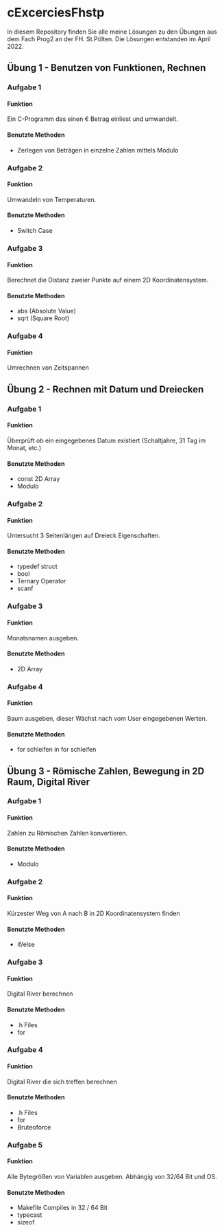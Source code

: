 # cExcerciesFhstp
In diesem Repository finden Sie alle meine Lösungen zu den Übungen aus dem Fach Prog2 an der FH. St.Pölten. Die Lösungen entstanden im April 2022.
## Übung 1 - Benutzen von Funktionen, Rechnen
### Aufgabe 1
#### Funktion
Ein C-Programm das einen € Betrag einliest und umwandelt.
#### Benutzte Methoden
* Zerlegen von Beträgen in einzelne Zahlen mittels Modulo
### Aufgabe 2
#### Funktion
Umwandeln von Temperaturen.
#### Benutzte Methoden
* Switch Case
### Aufgabe 3
#### Funktion
Berechnet die Distanz zweier Punkte auf einem 2D Koordinatensystem.
#### Benutzte Methoden
* abs (Absolute Value)
* sqrt (Square Root)
### Aufgabe 4
#### Funktion
Umrechnen von Zeitspannen

## Übung 2 - Rechnen mit Datum und Dreiecken
### Aufgabe 1
#### Funktion
Überprüft ob ein eingegebenes Datum existiert (Schaltjahre, 31 Tag im Monat, etc.)
#### Benutzte Methoden
* const 2D Array
* Modulo
### Aufgabe 2
#### Funktion
Untersucht 3 Seitenlängen auf Dreieck Eigenschaften.
#### Benutzte Methoden
* typedef struct
* bool
* Ternary Operator
* scanf
### Aufgabe 3
#### Funktion
Monatsnamen ausgeben.
#### Benutzte Methoden
* 2D Array
### Aufgabe 4
#### Funktion
Baum ausgeben, dieser Wächst nach vom User eingegebenen Werten.
#### Benutzte Methoden
* for schleifen in for schleifen

## Übung 3 - Römische Zahlen, Bewegung in 2D Raum, Digital River
### Aufgabe 1
#### Funktion
Zahlen zu Römischen Zahlen konvertieren.
#### Benutzte Methoden
* Modulo
### Aufgabe 2
#### Funktion
Kürzester Weg von A nach B in 2D Koordinatensystem finden
#### Benutzte Methoden
* if/else
### Aufgabe 3
#### Funktion
Digital River berechnen
#### Benutzte Methoden
* .h Files
* for
### Aufgabe 4
#### Funktion
Digital River die sich treffen berechnen
#### Benutzte Methoden
* .h Files
* for
* Bruteoforce
### Aufgabe 5
#### Funktion
Alle Bytegrößen von Variablen ausgeben. Abhängig von 32/64 Bit und OS.
#### Benutzte Methoden
* Makefile Compiles in 32 / 64 Bit
* typecast
* sizeof
